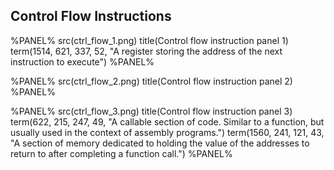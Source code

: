 ## Control Flow Instructions

%PANEL%
src(ctrl_flow_1.png)
title(Control flow instruction panel 1)
term(1514, 621, 337, 52, "A register storing the address of the next instruction to execute")
%PANEL%

%PANEL%
src(ctrl_flow_2.png)
title(Control flow instruction panel 2)
%PANEL%

%PANEL%
src(ctrl_flow_3.png)
title(Control flow instruction panel 3)
term(622, 215, 247, 49, "A callable section of code. Similar to a function, but usually used in the context of assembly programs.")
term(1560, 241, 121, 43, "A section of memory dedicated to holding the value of the addresses to return to after completing a function call.")
%PANEL%